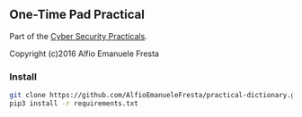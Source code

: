 ## One-Time Pad Practical

Part of the [Cyber Security Practicals](https://cs.york.ac.uk/cyber-practicals/).

Copyright (c)2016 Alfio Emanuele Fresta

### Install

```bash
git clone https://github.com/AlfioEmanueleFresta/practical-dictionary.git
pip3 install -r requirements.txt
```
